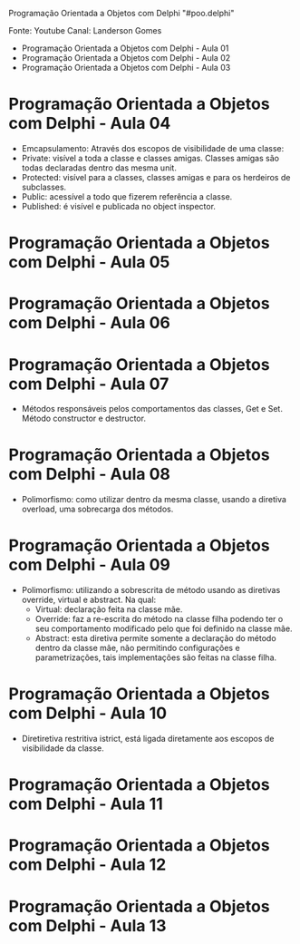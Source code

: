 Programação Orientada a Objetos com Delphi
"#poo.delphi" 

Fonte: Youtube
Canal: Landerson Gomes

- Programação Orientada a Objetos com Delphi - Aula 01
- Programação Orientada a Objetos com Delphi - Aula 02
- Programação Orientada a Objetos com Delphi - Aula 03
# Programação Orientada a Objetos com Delphi - Aula 04
  - Emcapsulamento: Através dos escopos de visibilidade de uma classe:
  - Private: visível a toda a classe e classes amigas. Classes amigas são todas declaradas dentro das mesma unit.
  - Protected: visível para a classes, classes amigas e para os herdeiros de subclasses.
  - Public: acessível a todo que fizerem referência a classe.
  - Published: é visível e publicada no object inspector.
# Programação Orientada a Objetos com Delphi - Aula 05
# Programação Orientada a Objetos com Delphi - Aula 06
# Programação Orientada a Objetos com Delphi - Aula 07
  - Métodos responsáveis pelos comportamentos das classes, Get e Set. Método
    constructor e destructor.
# Programação Orientada a Objetos com Delphi - Aula 08
  - Polimorfismo: como utilizar dentro da mesma classe, usando a diretiva
    overload, uma sobrecarga dos métodos.
# Programação Orientada a Objetos com Delphi - Aula 09
  - Polimorfismo: utilizando a sobrescrita de método usando as diretivas override,
    virtual e abstract. Na qual:
    - Virtual: declaração feita na classe mãe.
    - Override: faz a re-escrita do método na classe filha podendo ter o seu 
      comportamento modificado pelo que foi definido na classe mãe.
    - Abstract: esta diretiva permite somente a declaração do método dentro da 
      classe mãe, não permitindo configurações e parametrizações, tais implementações
      são feitas na classe filha.
# Programação Orientada a Objetos com Delphi - Aula 10
  - Diretiretiva restritiva istrict, está ligada diretamente aos escopos de visibilidade
    da classe.
# Programação Orientada a Objetos com Delphi - Aula 11
# Programação Orientada a Objetos com Delphi - Aula 12
# Programação Orientada a Objetos com Delphi - Aula 13
